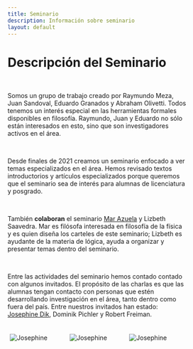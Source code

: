 ```yaml
---
title: Seminario
description: Información sobre seminario
layout: default
---
```


<html>

<h1> Descripción del Seminario</h1>
<br>

<p>
Somos un grupo de trabajo creado por Raymundo Meza, Juan Sandoval, Eduardo Granados y Abraham Olivetti. Todos tenemos un interés especial en las herramientas formales disponibles en filosofía. Raymundo, Juan y Eduardo no sólo están interesados en esto, sino que son investigadores activos en el área.
</p>
<br>

<p>
Desde finales de 2021 creamos un seminario enfocado a ver temas especializados en el área. Hemos revisado textos introductorios y artículos especializados porque queremos que el seminario sea de interés para alumnas de licenciatura y posgrado.
</p>
<br>

<p>
También <b>colaboran</b> el seminario <a href="https://www.nossaspam.com/">Mar Azuela</a>  y Lizbeth Saavedra. Mar es filósofa interesada en filosofía de la física y es quien diseña los carteles de este seminario; Lizbeth es ayudante de la materia de lógica, ayuda a organizar y presentar temas dentro del seminario.
</p>
<br>

<p>
Entre las actividades del seminario hemos contado contado con algunos invitados. El propósito de las charlas es que las alumnas tengan contacto con personas que estén desarrollando investigación en el área, tanto dentro como fuera del país. Entre nuestros invitados han estado: <a href="https://josephinedik.github.io/">Josephine Dik</a>, Dominik Pichler y Robert Freiman.
</p>

<br>

<style>
* {
  box-sizing: border-box;
}

.row {
  display: flex;
}

.column {
  flex: 33.33%;
  padding: 5px;
}
</style>

<div class="row">
 <div class="column">
   <img src="/failosophy/assets/images/SL_JD.png" alt="Josephine" title="Póster Josephine" />
 </div>
 <div class="column">
   <img src="/failosophy/assets/images/SL_DP.png" alt="Josephine" title="Póster Josephine" />
 </div>
 <div class="column">
   <img src="/failosophy/assets/images/SL_RF.png" alt="Josephine" title="Póster Josephine" />
 </div>
</div>

</html>
